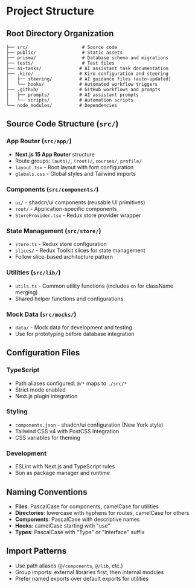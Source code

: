 # Project Structure

## Root Directory Organization
```
├── src/                    # Source code
├── public/                 # Static assets
├── prisma/                 # Database schema and migrations
├── tests/                  # Test files
├── ai-tasks/              # AI assistant task documentation
├── .kiro/                 # Kiro configuration and steering
│   ├── steering/          # AI guidance files (auto-updated)
│   └── hooks/             # Automated workflow triggers
├── .github/               # GitHub workflows and prompts
│   ├── prompts/           # AI assistant prompts
│   └── scripts/           # Automation scripts
└── node_modules/          # Dependencies
```

## Source Code Structure (`src/`)

### App Router (`src/app/`)
- **Next.js 15 App Router** structure
- Route groups: `(auth)/`, `(root)/`, `courses/`, `profile/`
- `layout.tsx` - Root layout with font configuration
- `globals.css` - Global styles and Tailwind imports

### Components (`src/components/`)
- `ui/` - shadcn/ui components (reusable UI primitives)
- `root/` - Application-specific components
- `StoreProvider.tsx` - Redux store provider wrapper

### State Management (`src/store/`)
- `store.ts` - Redux store configuration
- `slices/` - Redux Toolkit slices for state management
- Follow slice-based architecture pattern

### Utilities (`src/lib/`)
- `utils.ts` - Common utility functions (includes `cn` for className merging)
- Shared helper functions and configurations

### Mock Data (`src/mocks/`)
- `data/` - Mock data for development and testing
- Use for prototyping before database integration

## Configuration Files

### TypeScript
- Path aliases configured: `@/*` maps to `./src/*`
- Strict mode enabled
- Next.js plugin integration

### Styling
- `components.json` - shadcn/ui configuration (New York style)
- Tailwind CSS v4 with PostCSS integration
- CSS variables for theming

### Development
- ESLint with Next.js and TypeScript rules
- Bun as package manager and runtime

## Naming Conventions
- **Files**: PascalCase for components, camelCase for utilities
- **Directories**: lowercase with hyphens for routes, camelCase for others
- **Components**: PascalCase with descriptive names
- **Hooks**: camelCase starting with "use"
- **Types**: PascalCase with "Type" or "Interface" suffix

## Import Patterns
- Use path aliases (`@/components`, `@/lib`, etc.)
- Group imports: external libraries first, then internal modules
- Prefer named exports over default exports for utilities

<!-- Última actualización: 15/7/2025 - Añadida estructura de .kiro/ y .github/ -->